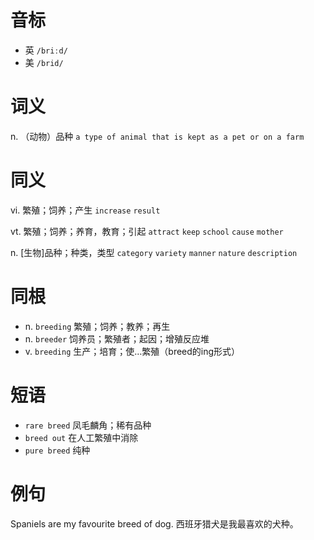 # 音标

- 英 `/briːd/`
- 美 `/brid/`

# 词义

n. （动物）品种
`a type of animal that is kept as a pet or on a farm`

# 同义

vi. 繁殖；饲养；产生
`increase` `result`

vt. 繁殖；饲养；养育，教育；引起
`attract` `keep` `school` `cause` `mother`

n. [生物]品种；种类，类型
`category` `variety` `manner` `nature` `description`

# 同根

- n. `breeding` 繁殖；饲养；教养；再生
- n. `breeder` 饲养员；繁殖者；起因；增殖反应堆
- v. `breeding` 生产；培育；使…繁殖（breed的ing形式）

# 短语

- `rare breed` 凤毛麟角；稀有品种
- `breed out` 在人工繁殖中消除
- `pure breed` 纯种

# 例句

Spaniels are my favourite breed of dog.
西班牙猎犬是我最喜欢的犬种。


